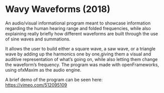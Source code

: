 #   Wavy Waveforms (2018)

An audio/visual informational program meant to showcase information regarding the human hearing range and folded frequencies, while also explaining really briefly how different waveforms are built through the use of sine waves and summations. 

It allows the user to build either a square wave, a saw wave, or a triangle wave by adding up the harmonics one by one,giving them a visual and auditive representation of what’s going on, while also letting them change the waveform’s frequency. The program was made with openFrameworks, using ofxMaxim as the audio engine.

A brief demo of the program can be seen here: https://vimeo.com/512095109